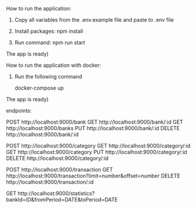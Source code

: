 How to run the application:

  1. Copy all variables from the .env.example file and paste to .env file

  2. Install packages: npm install

  3. Run command: npm run start

The app is ready)

How to run the application with docker:

  1. Run the following command

       docker-compose up


The app is ready)

endpoints:

POST http://localhost:9000/bank 
GET http://localhost:9000/bank/:id
GET http://localhost:9000/banks
PUT http://localhost:9000/bank/:id
DELETE http://localhost:9000/bank/:id

POST http://localhost:9000/category
GET http://localhost:9000/category/:id
GET http://localhost:9000/category
PUT http://localhost:9000/category/:id
DELETE http://localhost:9000/category/:id

POST http://localhost:9000/transaction
GET http://localhost:9000/transaction?limit=number&offset=number
DELETE http://localhost:9000/transaction/:id

GET http://localhost:9000/statistics?bankId=ID&fromPeriod=DATE&toPeriod=DATE
